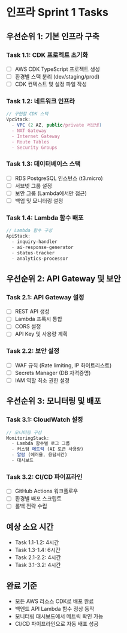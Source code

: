 # 인프라 Sprint 1 Tasks

## 우선순위 1: 기본 인프라 구축

### Task 1.1: CDK 프로젝트 초기화
- [ ] AWS CDK TypeScript 프로젝트 생성
- [ ] 환경별 스택 분리 (dev/staging/prod)
- [ ] CDK 컨텍스트 및 설정 파일 작성

### Task 1.2: 네트워크 인프라
```typescript
// 구현할 CDK 스택
VpcStack:
  - VPC (2 AZ, public/private 서브넷)
  - NAT Gateway
  - Internet Gateway
  - Route Tables
  - Security Groups
```

### Task 1.3: 데이터베이스 스택
- [ ] RDS PostgreSQL 인스턴스 (t3.micro)
- [ ] 서브넷 그룹 설정
- [ ] 보안 그룹 (Lambda에서만 접근)
- [ ] 백업 및 모니터링 설정

### Task 1.4: Lambda 함수 배포
```typescript
// Lambda 함수 구성
ApiStack:
  - inquiry-handler
  - ai-response-generator  
  - status-tracker
  - analytics-processor
```

## 우선순위 2: API Gateway 및 보안

### Task 2.1: API Gateway 설정
- [ ] REST API 생성
- [ ] Lambda 프록시 통합
- [ ] CORS 설정
- [ ] API Key 및 사용량 계획

### Task 2.2: 보안 설정
- [ ] WAF 규칙 (Rate limiting, IP 화이트리스트)
- [ ] Secrets Manager (DB 자격증명)
- [ ] IAM 역할 최소 권한 설정

## 우선순위 3: 모니터링 및 배포

### Task 3.1: CloudWatch 설정
```typescript
// 모니터링 구성
MonitoringStack:
  - Lambda 함수별 로그 그룹
  - 커스텀 메트릭 (AI 토큰 사용량)
  - 알람 (에러율, 응답시간)
  - 대시보드
```

### Task 3.2: CI/CD 파이프라인
- [ ] GitHub Actions 워크플로우
- [ ] 환경별 배포 스크립트
- [ ] 롤백 전략 수립

## 예상 소요 시간
- Task 1.1-1.2: 4시간
- Task 1.3-1.4: 6시간
- Task 2.1-2.2: 4시간
- Task 3.1-3.2: 4시간

## 완료 기준
- 모든 AWS 리소스 CDK로 배포 완료
- 백엔드 API Lambda 함수 정상 동작
- 모니터링 대시보드에서 메트릭 확인 가능
- CI/CD 파이프라인으로 자동 배포 성공
